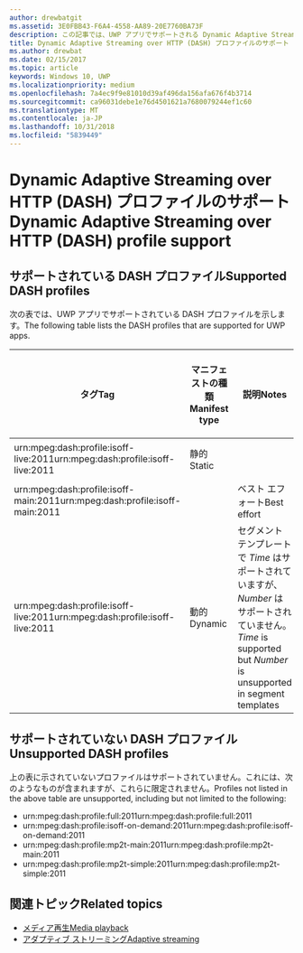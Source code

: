 ```yaml
---
author: drewbatgit
ms.assetid: 3E0FBB43-F6A4-4558-AA89-20E7760BA73F
description: この記事では、UWP アプリでサポートされる Dynamic Adaptive Streaming over HTTP (DASH) プロファイルの一覧を示します。
title: Dynamic Adaptive Streaming over HTTP (DASH) プロファイルのサポート
ms.author: drewbat
ms.date: 02/15/2017
ms.topic: article
keywords: Windows 10, UWP
ms.localizationpriority: medium
ms.openlocfilehash: 7a4ec9f9e81010d39af496da156afa676f4b3714
ms.sourcegitcommit: ca96031debe1e76d4501621a7680079244ef1c60
ms.translationtype: MT
ms.contentlocale: ja-JP
ms.lasthandoff: 10/31/2018
ms.locfileid: "5839449"
---
```

# <a name="dynamic-adaptive-streaming-over-http-dash-profile-support"></a><span data-ttu-id="30a63-104">Dynamic Adaptive Streaming over HTTP (DASH) プロファイルのサポート</span><span class="sxs-lookup"><span data-stu-id="30a63-104">Dynamic Adaptive Streaming over HTTP (DASH) profile support</span></span>


## <a name="supported-dash-profiles"></a><span data-ttu-id="30a63-105">サポートされている DASH プロファイル</span><span class="sxs-lookup"><span data-stu-id="30a63-105">Supported DASH profiles</span></span>
<span data-ttu-id="30a63-106">次の表では、UWP アプリでサポートされている DASH プロファイルを示します。</span><span class="sxs-lookup"><span data-stu-id="30a63-106">The following table lists the DASH profiles that are supported for UWP apps.</span></span>

|<span data-ttu-id="30a63-107">タグ</span><span class="sxs-lookup"><span data-stu-id="30a63-107">Tag</span></span> | <span data-ttu-id="30a63-108">マニフェストの種類</span><span class="sxs-lookup"><span data-stu-id="30a63-108">Manifest type</span></span> | <span data-ttu-id="30a63-109">説明</span><span class="sxs-lookup"><span data-stu-id="30a63-109">Notes</span></span>|<span data-ttu-id="30a63-110">7 月にリリースされた Windows 10</span><span class="sxs-lookup"><span data-stu-id="30a63-110">July release of Windows 10</span></span>|<span data-ttu-id="30a63-111">Windows 10 バージョン 1511</span><span class="sxs-lookup"><span data-stu-id="30a63-111">Windows 10, Version 1511</span></span>|<span data-ttu-id="30a63-112">Windows 10 バージョン 1607</span><span class="sxs-lookup"><span data-stu-id="30a63-112">Windows 10, Version 1607</span></span> |<span data-ttu-id="30a63-113">Windows 10 バージョン 1607</span><span class="sxs-lookup"><span data-stu-id="30a63-113">Windows 10, Version 1607</span></span> |<span data-ttu-id="30a63-114">Windows 10 Version 1703</span><span class="sxs-lookup"><span data-stu-id="30a63-114">Windows 10, Version 1703</span></span>|
|----------------|------|-------|-----------|--------------|---------|-------|--------|
|<span data-ttu-id="30a63-115">urn:mpeg&#58;dash:profile:isoff-live:2011</span><span class="sxs-lookup"><span data-stu-id="30a63-115">urn:mpeg&#58;dash:profile:isoff-live:2011</span></span> | <span data-ttu-id="30a63-116">静的</span><span class="sxs-lookup"><span data-stu-id="30a63-116">Static</span></span> |     |<span data-ttu-id="30a63-117">サポートされる</span><span class="sxs-lookup"><span data-stu-id="30a63-117">Supported</span></span>            |  <span data-ttu-id="30a63-118">サポートされる</span><span class="sxs-lookup"><span data-stu-id="30a63-118">Supported</span></span>              | <span data-ttu-id="30a63-119">サポートされる</span><span class="sxs-lookup"><span data-stu-id="30a63-119">Supported</span></span>        |<span data-ttu-id="30a63-120">サポートされる</span><span class="sxs-lookup"><span data-stu-id="30a63-120">Supported</span></span>| <span data-ttu-id="30a63-121">サポートされる</span><span class="sxs-lookup"><span data-stu-id="30a63-121">Supported</span></span>|
|<span data-ttu-id="30a63-122">urn:mpeg&#58;dash:profile:isoff-main:2011</span><span class="sxs-lookup"><span data-stu-id="30a63-122">urn:mpeg&#58;dash:profile:isoff-main:2011</span></span> |        | <span data-ttu-id="30a63-123">ベスト エフォート</span><span class="sxs-lookup"><span data-stu-id="30a63-123">Best effort</span></span> | <span data-ttu-id="30a63-124">サポートされる</span><span class="sxs-lookup"><span data-stu-id="30a63-124">Supported</span></span>            |  <span data-ttu-id="30a63-125">サポートされる</span><span class="sxs-lookup"><span data-stu-id="30a63-125">Supported</span></span>              | <span data-ttu-id="30a63-126">サポートされる</span><span class="sxs-lookup"><span data-stu-id="30a63-126">Supported</span></span>        |<span data-ttu-id="30a63-127">サポートされる</span><span class="sxs-lookup"><span data-stu-id="30a63-127">Supported</span></span>| <span data-ttu-id="30a63-128">サポートされる</span><span class="sxs-lookup"><span data-stu-id="30a63-128">Supported</span></span>|
|<span data-ttu-id="30a63-129">urn:mpeg&#58;dash:profile:isoff-live:2011</span><span class="sxs-lookup"><span data-stu-id="30a63-129">urn:mpeg&#58;dash:profile:isoff-live:2011</span></span> | <span data-ttu-id="30a63-130">動的</span><span class="sxs-lookup"><span data-stu-id="30a63-130">Dynamic</span></span> | <span data-ttu-id="30a63-131">セグメント テンプレートで $Time$ はサポートされていますが、$Number$ はサポートされていません。</span><span class="sxs-lookup"><span data-stu-id="30a63-131">$Time$ is supported but $Number$ is unsupported in segment templates</span></span> | <span data-ttu-id="30a63-132">サポートされない</span><span class="sxs-lookup"><span data-stu-id="30a63-132">Not Supported</span></span>            | <span data-ttu-id="30a63-133">サポートされない</span><span class="sxs-lookup"><span data-stu-id="30a63-133">Not Supported</span></span>              | <span data-ttu-id="30a63-134">サポートされない</span><span class="sxs-lookup"><span data-stu-id="30a63-134">Not Supported</span></span>        |<span data-ttu-id="30a63-135">サポートされない</span><span class="sxs-lookup"><span data-stu-id="30a63-135">Not Supported</span></span>| <span data-ttu-id="30a63-136">サポートされる</span><span class="sxs-lookup"><span data-stu-id="30a63-136">Supported</span></span>|


## <a name="unsupported-dash-profiles"></a><span data-ttu-id="30a63-137">サポートされていない DASH プロファイル</span><span class="sxs-lookup"><span data-stu-id="30a63-137">Unsupported DASH profiles</span></span>
<span data-ttu-id="30a63-138">上の表に示されていないプロファイルはサポートされていません。これには、次のようなものが含まれますが、これらに限定されません。</span><span class="sxs-lookup"><span data-stu-id="30a63-138">Profiles not listed in the above table are unsupported, including but not limited to the following:</span></span>

* <span data-ttu-id="30a63-139">urn:mpeg&#58;dash:profile:full:2011</span><span class="sxs-lookup"><span data-stu-id="30a63-139">urn:mpeg&#58;dash:profile:full:2011</span></span>
* <span data-ttu-id="30a63-140">urn:mpeg&#58;dash:profile:isoff-on-demand:2011</span><span class="sxs-lookup"><span data-stu-id="30a63-140">urn:mpeg&#58;dash:profile:isoff-on-demand:2011</span></span>
* <span data-ttu-id="30a63-141">urn:mpeg&#58;dash:profile:mp2t-main:2011</span><span class="sxs-lookup"><span data-stu-id="30a63-141">urn:mpeg&#58;dash:profile:mp2t-main:2011</span></span>
* <span data-ttu-id="30a63-142">urn:mpeg&#58;dash:profile:mp2t-simple:2011</span><span class="sxs-lookup"><span data-stu-id="30a63-142">urn:mpeg&#58;dash:profile:mp2t-simple:2011</span></span>


## <a name="related-topics"></a><span data-ttu-id="30a63-143">関連トピック</span><span class="sxs-lookup"><span data-stu-id="30a63-143">Related topics</span></span>

* [<span data-ttu-id="30a63-144">メディア再生</span><span class="sxs-lookup"><span data-stu-id="30a63-144">Media playback</span></span>](media-playback.md)
* [<span data-ttu-id="30a63-145">アダプティブ ストリーミング</span><span class="sxs-lookup"><span data-stu-id="30a63-145">Adaptive streaming</span></span>](adaptive-streaming.md)
 

 




